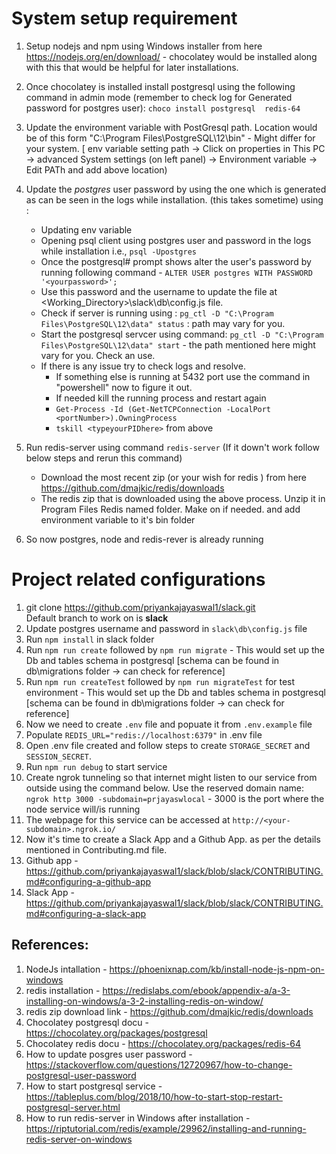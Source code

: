 # System setup requirement 
1. Setup nodejs and npm using Windows installer  from here https://nodejs.org/en/download/ - chocolatey would be installed along with this that would be helpful for later installations.
2. Once chocolatey is installed install postgresql using the following command in admin mode (remember to check log for Generated password for postgres user):
`choco install postgresql  redis-64 `
3. Update the environment variable with PostGresql path. Location would be of this form "C:\Program Files\PostgreSQL\12\bin"  - Might differ for your system.
[ env variable setting path -> Click on properties in This PC -> advanced System settings (on left panel) -> Environment variable -> Edit PATh and add above location)
4. Update the *postgres* user password by using the one which is generated as can be seen in the logs while installation.  (this takes sometime) using :
    - Updating env variable
    - Opening psql client using postgres user and password in the logs while installation i.e., `psql -Upostgres`
    - Once the postgresql# prompt shows alter the user's password by running following command - `ALTER USER postgres WITH PASSWORD '<yourpassword>';`
    - Use this password and the username to update the file at <Working_Directory>\slack\db\config.js file.
    - Check if server is running using : `pg_ctl -D "C:\Program Files\PostgreSQL\12\data" status` : path may vary for you.
    - Start the postgresql servcer using command: `pg_ctl -D "C:\Program Files\PostgreSQL\12\data" start`  - the path mentioned here might vary for you. Check an use.
    - If there is any issue try to check logs and resolve.
        - If something else is running at 5432 port use the command in "powershell" now to figure it out.
        - If needed kill the running process and restart again
        - `Get-Process -Id (Get-NetTCPConnection -LocalPort <portNumber>).OwningProcess`
        - `tskill <typeyourPIDhere>`  from above
5. Run redis-server using command `redis-server` (If it down't work follow below steps and rerun this command)
    - Download the most recent zip (or your wish for redis ) from here https://github.com/dmajkic/redis/downloads
    - The redis zip that is downloaded using the above process. Unzip it in Program Files Redis named folder. Make on if needed. and add environment variable to it's bin folder
 
6. So now postgres, node and redis-rever is already running 


# Project related configurations

1. git clone https://github.com/priyankajayaswal1/slack.git
<br/> Default branch to work on is **slack**
2. Update postgres username and password in  `slack\db\config.js` file
3. Run `npm install` in slack folder
4. Run `npm run create` followed by `npm run migrate`  - This would set up the Db and tables schema in postgresql [schema can be found in db\migrations folder -> can check for reference]
5. Run `npm run createTest` followed by `npm run migrateTest`  for test environment - This would set up the Db and tables schema in postgresql [schema can be found in db\migrations folder -> can check for reference]
6. Now we need to create `.env` file and popuate it from `.env.example` file
7. Populate `REDIS_URL="redis://localhost:6379"` in .env file
8. Open .env file created and follow steps to create `STORAGE_SECRET` and `SESSION_SECRET`.
9. Run `npm run debug` to start service
10. Create ngrok tunneling so that internet might listen to our service from outside using the command below. Use the reserved domain name:
  `ngrok http 3000 -subdomain=prjayaswlocal`  -   3000 is the port where the node service will/is running
11. The webpage for this service can be accessed at `http://<your-subdomain>.ngrok.io/`
12. Now it's time to create a Slack App and a Github App. as per the details mentioned in Contributing.md file.
13. Github app - https://github.com/priyankajayaswal1/slack/blob/slack/CONTRIBUTING.md#configuring-a-github-app
14. Slack App - https://github.com/priyankajayaswal1/slack/blob/slack/CONTRIBUTING.md#configuring-a-slack-app


## References:

1. NodeJs intallation - https://phoenixnap.com/kb/install-node-js-npm-on-windows
2. redis installation - https://redislabs.com/ebook/appendix-a/a-3-installing-on-windows/a-3-2-installing-redis-on-window/
3. redis zip download link - https://github.com/dmajkic/redis/downloads
4. Chocolatey postgresql docu - https://chocolatey.org/packages/postgresql
4. Chocolatey redis docu - https://chocolatey.org/packages/redis-64
5. How to update posgres user password - https://stackoverflow.com/questions/12720967/how-to-change-postgresql-user-password
6. How to start postgresql service - https://tableplus.com/blog/2018/10/how-to-start-stop-restart-postgresql-server.html
7. How to run redis-server in Windows after installation -  https://riptutorial.com/redis/example/29962/installing-and-running-redis-server-on-windows
    
    





